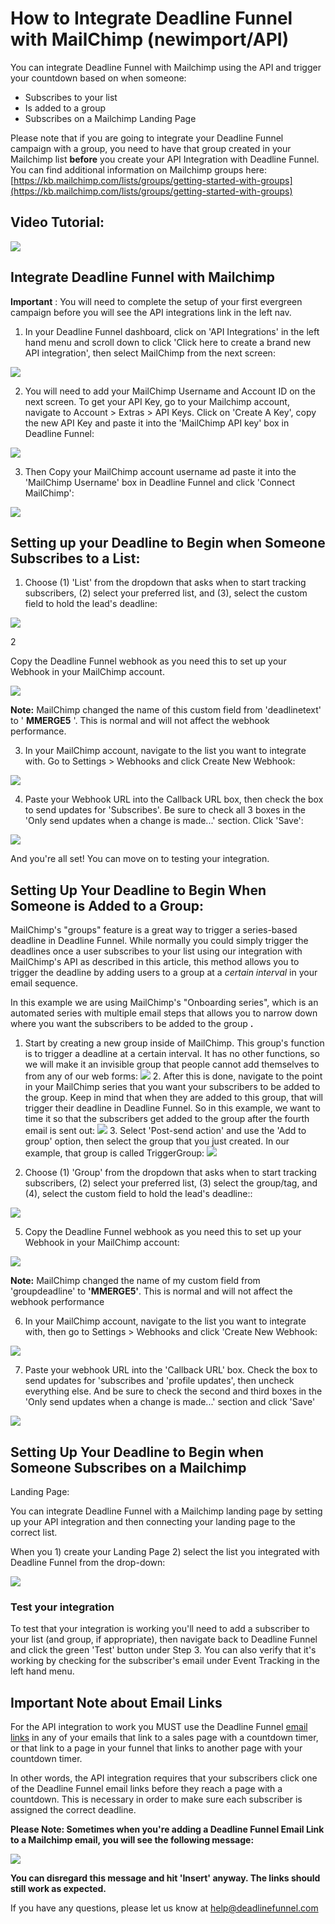 # How to Integrate Deadline Funnel with MailChimp \(newimport/API\)

You can integrate Deadline Funnel with Mailchimp using the API and trigger your countdown based on when someone:

* Subscribes to your list 
* Is added to a group
* Subscribes on a Mailchimp Landing Page

Please note that if you are going to integrate your Deadline Funnel campaign with a group, you need to have that group created in your Mailchimp list **before** you create your API Integration with Deadline Funnel. You can find additional information on Mailchimp groups here: [https://kb.mailchimp.com/lists/groups/getting-started-with-groups](https://kb.mailchimp.com/lists/groups/getting-started-with-groups)

## Video Tutorial:

![](https://fast.wistia.com/embed/medias/1vfqfnncct/swatch)

## Integrate Deadline Funnel with Mailchimp

**Important** : You will need to complete the setup of your first evergreen campaign before you will see the API integrations link in the left nav.

1. In your Deadline Funnel dashboard, click on 'API Integrations' in the left hand menu and scroll down to click 'Click here to create a brand new API integration', then select MailChimp from the next screen:

![](https://s3.amazonaws.com/helpscout.net/docs/assets/53974d6ce4b0c76107b109d1/images/5b48d6dc2c7d3a099f2e876e/file-5SYoM4nVm8.png)

2. You will need to add your MailChimp Username and Account ID on the next screen. To get your API Key, go to your Mailchimp account, navigate to Account &gt; Extras &gt; API Keys. Click on 'Create A Key', copy the new API Key and paste it into the 'MailChimp API key' box in Deadline Funnel:

![](https://s3.amazonaws.com/helpscout.net/docs/assets/53974d6ce4b0c76107b109d1/images/59c18db32c7d3a73488cfc9a/file-4VuyNdkQW0.png)

3. Then Copy your MailChimp account username ad paste it into the 'MailChimp Username' box in Deadline Funnel and click 'Connect MailChimp':

![](https://s3.amazonaws.com/helpscout.net/docs/assets/53974d6ce4b0c76107b109d1/images/5b48d8e32c7d3a099f2e8789/file-nU6JdBd7Kn.png)

## Setting up your Deadline to Begin when Someone Subscribes to a List:

1. Choose \(1\) 'List' from the dropdown that asks when to start tracking subscribers, \(2\) select your preferred list, and \(3\), select the custom field to hold the lead's deadline:

![](https://s3.amazonaws.com/helpscout.net/docs/assets/53974d6ce4b0c76107b109d1/images/5b48e5430428630abc0c0c67/file-WOmSyWDs6G.png)

2

Copy the Deadline Funnel webhook as you need this to set up your Webhook in your MailChimp account.

![](https://s3.amazonaws.com/helpscout.net/docs/assets/53974d6ce4b0c76107b109d1/images/5b48e5882c7d3a099f2e8802/file-dYgZxEZkY1.png)

**Note:** MailChimp changed the name of this custom field from 'deadlinetext' to ' **MMERGE5** '. This is normal and will not affect the webhook performance.

3. In your MailChimp account, navigate to the list you want to integrate with. Go to Settings &gt; Webhooks and click Create New Webhook:

![](https://s3.amazonaws.com/helpscout.net/docs/assets/53974d6ce4b0c76107b109d1/images/59c18ff32c7d3a73488cfcaa/file-4ASDTBjknn.png)

4. Paste your Webhook URL into the Callback URL box, then check the box to send updates for 'Subscribes'. Be sure to check all 3 boxes in the 'Only send updates when a change is made...' section. Click 'Save':

![](https://s3.amazonaws.com/helpscout.net/docs/assets/53974d6ce4b0c76107b109d1/images/59c190ad2c7d3a73488cfcad/file-jBxxYZ5y4r.png)

And you're all set! You can move on to testing your integration.

## Setting Up Your Deadline to Begin When Someone is Added to a Group:

MailChimp's "groups" feature is a great way to trigger a series-based deadline in Deadline Funnel. While normally you could simply trigger the deadlines once a user subscribes to your list using our integration with MailChimp's API as described in this article, this method allows you to trigger the deadline by adding users to a group at a _certain interval_ in your email sequence.

In this example we are using MailChimp's "Onboarding series", which is an automated series with multiple email steps that allows you to narrow down where you want the subscribers to be added to the group **.**

1. Start by creating a new group inside of MailChimp. This group's function is to trigger a deadline at a certain interval. It has no other functions, so we will make it an invisible group that people cannot add themselves to from any of our web forms: ![](https://s3.amazonaws.com/helpscout.net/docs/assets/53974d6ce4b0c76107b109d1/images/5d1cc53f2c7d3a5cd38e9144/file-ZrDLAQRHBf.jpg) 2. After this is done, navigate to the point in your MailChimp series that you want your subscribers to be added to the group. Keep in mind that when they are added to this group, that will trigger their deadline in Deadline Funnel. So in this example, we want to time it so that the subscribers get added to the group after the fourth email is sent out: ![](https://s3.amazonaws.com/helpscout.net/docs/assets/53974d6ce4b0c76107b109d1/images/5d1cc4e22c7d3a5cd38e9137/file-u9RhY7TY23.jpg) 3. Select 'Post-send action' and use the 'Add to group' option, then select the group that you just created. In our example, that group is called TriggerGroup: ![](https://s3.amazonaws.com/helpscout.net/docs/assets/53974d6ce4b0c76107b109d1/images/5d1cc6432c7d3a5cd38e9166/file-S9Ocl2KKuE.jpg)

4. Choose \(1\) 'Group' from the dropdown that asks when to start tracking subscribers, \(2\) select your preferred list, \(3\) select the group/tag, and \(4\), select the custom field to hold the lead's deadline::

![](https://s3.amazonaws.com/helpscout.net/docs/assets/53974d6ce4b0c76107b109d1/images/5b48e73f2c7d3a099f2e8815/file-uG71IdkB3W.png)

5. Copy the Deadline Funnel webhook as you need this to set up your Webhook in your MailChimp account:

![](https://s3.amazonaws.com/helpscout.net/docs/assets/53974d6ce4b0c76107b109d1/images/5b48e5882c7d3a099f2e8802/file-dYgZxEZkY1.png)

**Note:** MailChimp changed the name of my custom field from 'groupdeadline' to **'MMERGE5'**. This is normal and will not affect the webhook performance

6. In your MailChimp account, navigate to the list you want to integrate with, then go to Settings &gt; Webhooks and click 'Create New Webhook:

![](https://s3.amazonaws.com/helpscout.net/docs/assets/53974d6ce4b0c76107b109d1/images/59c18ff32c7d3a73488cfcaa/file-4ASDTBjknn.png)

7. Paste your webhook URL into the 'Callback URL' box. Check the box to send updates for 'subscribes and 'profile updates', then uncheck everything else. And be sure to check the second and third boxes in the 'Only send updates when a change is made...' section and click 'Save'

![](https://s3.amazonaws.com/helpscout.net/docs/assets/53974d6ce4b0c76107b109d1/images/59cbc903042863033a1d2bfd/file-kIVF7RBvgs.png)

## Setting Up Your Deadline to Begin when Someone Subscribes on a Mailchimp

Landing Page:

You can integrate Deadline Funnel with a Mailchimp landing page by setting up your API integration and then connecting your landing page to the correct list.

When you 1\) create your Landing Page 2\) select the list you integrated with Deadline Funnel from the drop-down:

![](https://s3.amazonaws.com/helpscout.net/docs/assets/53974d6ce4b0c76107b109d1/images/5bc8b698042863158cc7983f/file-QS3YEnMBjY.png)

### Test your integration

To test that your integration is working you'll need to add a subscriber to your list \(and group, if appropriate\), then navigate back to Deadline Funnel and click the green 'Test' button under Step 3. You can also verify that it's working by checking for the subscriber's email under Event Tracking in the left hand menu.

## Important Note about Email Links

For the API integration to work you MUST use the Deadline Funnel [email links](http://documentation.deadlinefunnel.com/article/16-expiring-links) in any of your emails that link to a sales page with a countdown timer, or that link to a page in your funnel that links to another page with your countdown timer.

In other words, the API integration requires that your subscribers click one of the Deadline Funnel email links before they reach a page with a countdown. This is necessary in order to make sure each subscriber is assigned the correct deadline.

**Please Note: Sometimes when you're adding a Deadline Funnel Email Link to a Mailchimp email, you will see the following message:**

![](https://s3.amazonaws.com/helpscout.net/docs/assets/53974d6ce4b0c76107b109d1/images/5b9fd3c10428631d7a8b3c84/file-9ghpgUYSoe.png)

**You can disregard this message and hit 'Insert' anyway. The links should still work as expected.**    


If you have any questions, please let us know at [help@deadlinefunnel.com](mailto:mailto:help@deadlinefunnel.com)

